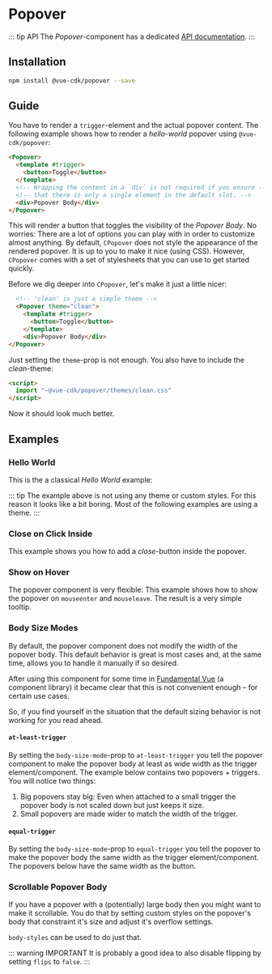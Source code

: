 # Popover

::: tip API
The *Popover*-component has a dedicated [API documentation](./../../api/popover).
:::

## Installation
``` sh
npm install @vue-cdk/popover --save
```

## Guide
You have to render a `trigger`-element and the actual popover content. The following example shows how to render a *hello-world* popover using `@vue-cdk/popover`:

```html
<Popover>
  <template #trigger>
    <button>Toggle</button>
  </template>
  <!-- Wrapping the content in a `div` is not required if you ensure -->
  <!-- that there is only a single element in the default slot. -->
  <div>Popover Body</div>
</Popover>
```

This will render a button that toggles the visibility of the *Popover Body*. No worries: There are a lot of options you can play with in order to customize almost anything. By default, `CPopover` does not style the appearance of the rendered popover. It is up to you to make it nice (using CSS). However, `CPopover` comes with a set of stylesheets that you can use to get started quickly.

Before we dig deeper into `CPopover`, let's make it just a little nicer:

```html
  <!-- 'clean' is just a simple theme -->
  <Popover theme="clean">
    <template #trigger>
      <button>Toggle</button>
    </template>
    <div>Popover Body</div>
</Popover>
```

Just setting the `theme`-prop is not enough. You also have to include the *clean*-theme:

```html
<script>
  import "~@vue-cdk/popover/themes/clean.css"
</script>
```

Now it should look much better.

## Examples

### Hello World

This is the a classical *Hello World* example:

<Demo for="popover/hello-world" />

::: tip
The example above is not using any theme or custom styles. For this reason it looks like a bit boring. Most of the following examples are using a theme.
:::

### Close on Click Inside

This example shows you how to add a *close*-button inside the popover.

<Demo for="popover/click-inside" />

### Show on Hover

The popover component is very flexible: This example shows how to show the popover on `mouseenter` and `mouseleave`. The result is a very simple tooltip.

<Demo for="popover/custom-trigger" />

### Body Size Modes <Badge text="New"/>

By default, the popover component does not modify the width of the popover body. This default behavior is great is most cases and, at the same time, allows you to handle it manually if so desired.

After using this component for some time in [Fundamental Vue](https://github.com/SAP/fundamental-vue) (a component library) it became clear that this is not convenient enough – for certain use cases.

So, if you find yourself in the situation that the default sizing behavior is not working for you read ahead.

#### `at-least-trigger`

By setting the `body-size-mode`-prop to `at-least-trigger` you tell the popover component to make the popover body at least as wide width as the trigger element/component. The example below contains two popovers + triggers. You will notice two things:

1. Big popovers stay big: Even when attached to a small trigger the popover body is not scaled down but just keeps it size.
2. Small popovers are made wider to match the width of the trigger.

<Demo for="popover/body-size-mode-at-least-trigger" />

#### `equal-trigger`

By setting the `body-size-mode`-prop to `equal-trigger` you tell the popover to make the popover body the same width as the trigger element/component. The popovers below have the same width as the button.

<Demo for="popover/body-size-mode-equal-trigger" />

### Scrollable Popover Body

If you have a popover with a (potentially) large body then you might want to make it scrollable. You do that by setting custom styles on the popover's body that constraint it's size and adjust it's overflow settings.

`body-styles` can be used to do just that.

::: warning IMPORTANT
It is probably a good idea to also disable flipping by setting `flips` to `false`.
:::

<Demo for="popover/scrollable-body" />
